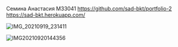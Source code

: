 Семина Анастасия M33041
https://github.com/sad-bkt/portfolio-2
https://sad-bkt.herokuapp.com/

![IMG_20210919_231411](https://user-images.githubusercontent.com/55589511/133941741-f1ba3358-b27f-4943-bb3b-6627eaf3ff15.jpg)


![IMG20210920144356](https://user-images.githubusercontent.com/55589511/133996836-134689d0-e2b7-49cb-b9d4-7943049e5f3c.jpg)
